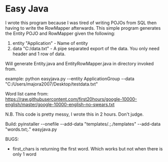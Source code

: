 # Easy Java

I wrote this program because I was tired of writing POJOs from SQL then having to write the RowMapper afterwards. This simple program generates the Entity POJO and RowMapper given the following:

1. entity "Application" - Name of entity
2. data "C:/data.txt" - A pipe separated export of the data. You only need header and 1 row of data. 

Will generate Entity.java and EntityRowMapper.java in directory invoked from.

example: python easyjava.py --entity ApplicationGroup --data "C:/Users/majora2007/Desktop/testdata.txt"

Word list came from:
https://raw.githubusercontent.com/first20hours/google-10000-english/master/google-10000-english-no-swears.txt

N.B. This code is pretty messy, I wrote this in 2 hours. Don't judge. 

Build:
pyinstaller --onefile --add-data "templates/*.*;./templates" --add-data "words.txt;." easyjava.py

BUGS:
 - first_chars is returning the first word. Which works but not when there is only 1 word